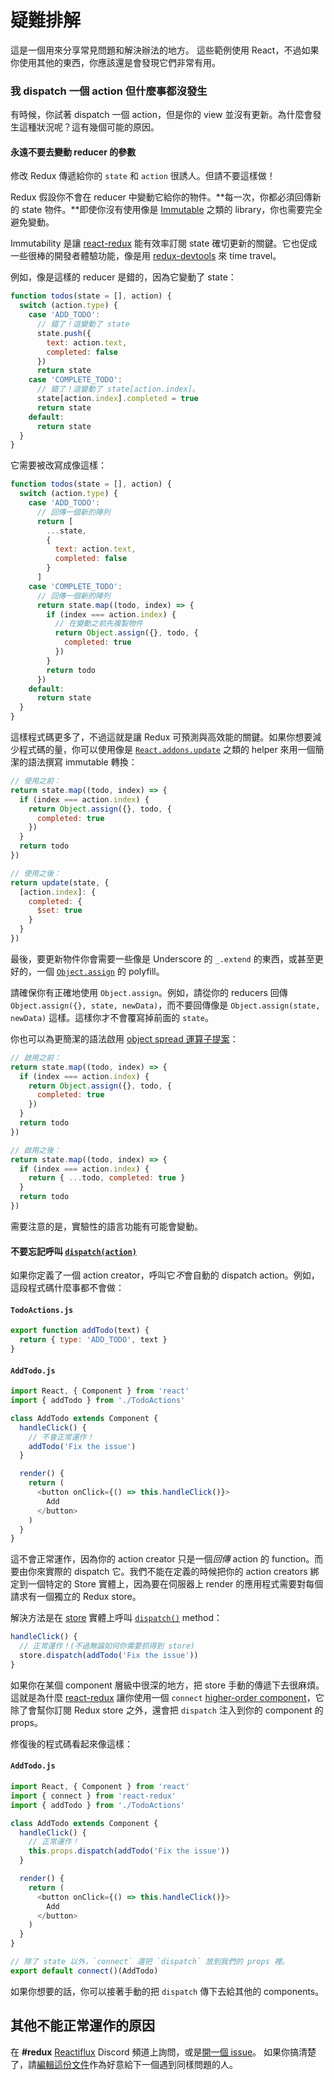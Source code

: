 # 疑難排解

這是一個用來分享常見問題和解決辦法的地方。
這些範例使用 React，不過如果你使用其他的東西，你應該還是會發現它們非常有用。

### 我 dispatch 一個 action 但什麼事都沒發生

有時候，你試著 dispatch 一個 action，但是你的 view 並沒有更新。為什麼會發生這種狀況呢？這有幾個可能的原因。

#### 永遠不要去變動 reducer 的參數

修改 Redux 傳遞給你的 `state` 和 `action` 很誘人。但請不要這樣做！

Redux 假設你不會在 reducer 中變動它給你的物件。**每一次，你都必須回傳新的 state 物件。**即使你沒有使用像是 [Immutable](https://facebook.github.io/immutable-js/) 之類的 library，你也需要完全避免變動。

Immutability 是讓 [react-redux](https://github.com/gaearon/react-redux) 能有效率訂閱 state 確切更新的關鍵。它也促成一些很棒的開發者體驗功能，像是用 [redux-devtools](http://github.com/gaearon/redux-devtools) 來 time travel。

例如，像是這樣的 reducer 是錯的，因為它變動了 state：

```js
function todos(state = [], action) {
  switch (action.type) {
    case 'ADD_TODO':
      // 錯了！這變動了 state
      state.push({
        text: action.text,
        completed: false
      })
      return state
    case 'COMPLETE_TODO':
      // 錯了！這變動了 state[action.index]。
      state[action.index].completed = true
      return state
    default:
      return state
  }
}
```

它需要被改寫成像這樣：

```js
function todos(state = [], action) {
  switch (action.type) {
    case 'ADD_TODO':
      // 回傳一個新的陣列
      return [
        ...state,
        {
          text: action.text,
          completed: false
        }
      ]
    case 'COMPLETE_TODO':
      // 回傳一個新的陣列
      return state.map((todo, index) => {
        if (index === action.index) {
          // 在變動之前先複製物件
          return Object.assign({}, todo, {
            completed: true
          })
        }
        return todo
      })
    default:
      return state
  }
}
```

這樣程式碼更多了，不過這就是讓 Redux 可預測與高效能的關鍵。如果你想要減少程式碼的量，你可以使用像是 [`React.addons.update`](https://facebook.github.io/react/docs/update.html) 之類的 helper 來用一個簡潔的語法撰寫 immutable 轉換：

```js
// 使用之前：
return state.map((todo, index) => {
  if (index === action.index) {
    return Object.assign({}, todo, {
      completed: true
    })
  }
  return todo
})

// 使用之後：
return update(state, {
  [action.index]: {
    completed: {
      $set: true
    }
  }
})
```

最後，要更新物件你會需要一些像是 Underscore 的 `_.extend` 的東西，或甚至更好的，一個 [`Object.assign`](https://developer.mozilla.org/en/docs/Web/JavaScript/Reference/Global_Objects/Object/assign) 的 polyfill。

請確保你有正確地使用 `Object.assign`。例如，請從你的 reducers 回傳 `Object.assign({}, state, newData)`，而不要回傳像是 `Object.assign(state, newData)` 這樣。這樣你才不會覆寫掉前面的 `state`。

你也可以為更簡潔的語法啟用 [object spread 運算子提案](recipes/UsingObjectSpreadOperator.md)：

```js
// 啟用之前：
return state.map((todo, index) => {
  if (index === action.index) {
    return Object.assign({}, todo, {
      completed: true
    })
  }
  return todo
})

// 啟用之後：
return state.map((todo, index) => {
  if (index === action.index) {
    return { ...todo, completed: true }
  }
  return todo
})
```

需要注意的是，實驗性的語言功能有可能會變動。

#### 不要忘記呼叫 [`dispatch(action)`](api/Store.md#dispatch)

如果你定義了一個 action creator，呼叫它*不*會自動的 dispatch action。例如，這段程式碼什麼事都不會做：


#### `TodoActions.js`

```js
export function addTodo(text) {
  return { type: 'ADD_TODO', text }
}
```

#### `AddTodo.js`

```js
import React, { Component } from 'react'
import { addTodo } from './TodoActions'

class AddTodo extends Component {
  handleClick() {
    // 不會正常運作！
    addTodo('Fix the issue')
  }

  render() {
    return (
      <button onClick={() => this.handleClick()}>
        Add
      </button>
    )
  }
}
```

這不會正常運作，因為你的 action creator 只是一個*回傳* action 的 function。而要由你來實際的 dispatch 它。我們不能在定義的時候把你的 action creators 綁定到一個特定的 Store 實體上，因為要在伺服器上 render 的應用程式需要對每個請求有一個獨立的 Redux store。

解決方法是在 [store](api/Store.md) 實體上呼叫 [`dispatch()`](api/Store.md#dispatch) method：

```js
handleClick() {
  // 正常運作！(不過無論如何你需要抓得到 store)
  store.dispatch(addTodo('Fix the issue'))
}
```

如果你在某個 component 層級中很深的地方，把 store 手動的傳遞下去很麻煩。這就是為什麼 [react-redux](https://github.com/gaearon/react-redux) 讓你使用一個 `connect` [higher-order component](https://medium.com/@dan_abramov/mixins-are-dead-long-live-higher-order-components-94a0d2f9e750)，它除了會幫你訂閱 Redux store 之外，還會把 `dispatch` 注入到你的 component 的 props。

修復後的程式碼看起來像這樣：
#### `AddTodo.js`
```js
import React, { Component } from 'react'
import { connect } from 'react-redux'
import { addTodo } from './TodoActions'

class AddTodo extends Component {
  handleClick() {
    // 正常運作！
    this.props.dispatch(addTodo('Fix the issue'))
  }

  render() {
    return (
      <button onClick={() => this.handleClick()}>
        Add
      </button>
    )
  }
}

// 除了 state 以外，`connect` 還把 `dispatch` 放到我們的 props 裡。
export default connect()(AddTodo)
```

如果你想要的話，你可以接著手動的把 `dispatch` 傳下去給其他的 components。

## 其他不能正常運作的原因

在 **#redux** [Reactiflux](http://reactiflux.com/) Discord 頻道上詢問，或是[開一個 issue](https://github.com/reactjs/redux/issues)。
如果你搞清楚了，請[編輯這份文件](https://github.com/reactjs/redux/edit/master/docs/Troubleshooting.md)作為好意給下一個遇到同樣問題的人。
